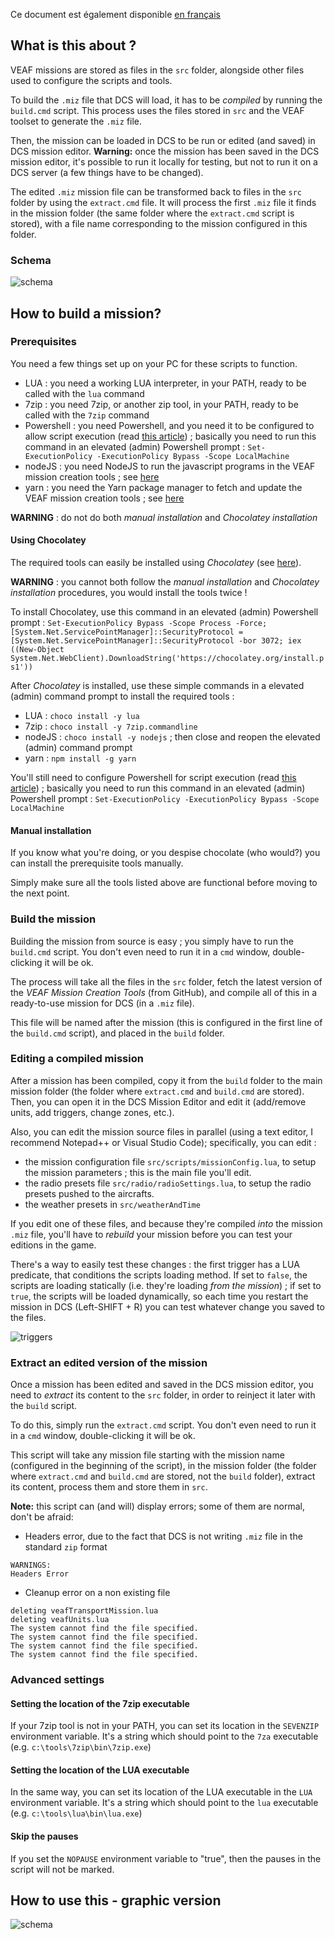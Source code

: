 Ce document est également disponible [en français](readme.fr.md)

## What is this about ?

VEAF missions are stored as files in the `src` folder, alongside other files used to configure the scripts and tools.

To build the `.miz` file that DCS will load, it has to be *compiled* by running the `build.cmd` script. This process uses the files stored in `src` and the VEAF toolset to generate the `.miz` file.

Then, the mission can be loaded in DCS to be run or edited (and saved) in DCS mission editor.
**Warning:** once the mission has been saved in the DCS mission editor, it's possible to run it locally for testing, but not to run it on a DCS server (a few things have to be changed).

The edited `.miz` mission file can be transformed back to files in the `src` folder by using the `extract.cmd` file. It will process the first `.miz` file it finds in the mission folder (the same folder where the `extract.cmd` script is stored), with a file name corresponding to the mission configured in this folder.

### Schema

![schema](https://github.com/VEAF/VEAF-mission-directory-template/raw/master/docs/build_cycle.jpg)

## How to build a mission?

### Prerequisites

You need a few things set up on your PC for these scripts to function.

- LUA : you need a working LUA interpreter, in your PATH, ready to be called with the `lua` command
- 7zip : you need 7zip, or another zip tool, in your PATH, ready to be called with the `7zip` command
- Powershell : you need Powershell, and you need it to be configured to allow script execution (read [this article](https://docs.microsoft.com/en-us/powershell/module/microsoft.powershell.security/set-executionpolicy?view=powershell-7.1)) ; basically you need to run this command in an elevated (admin) Powershell prompt : `Set-ExecutionPolicy -ExecutionPolicy Bypass -Scope LocalMachine`
- nodeJS : you need NodeJS to run the javascript programs in the VEAF mission creation tools ; see [here](https://nodejs.org/en/)
- yarn : you need the Yarn package manager to fetch and update the VEAF mission creation tools ; see [here](https://yarnpkg.com/)

**WARNING** : do not do both *manual installation* and *Chocolatey installation*

#### Using Chocolatey

The required tools can easily be installed using *Chocolatey* (see [here](https://chocolatey.org/)).

**WARNING** : you cannot both follow the *manual installation* and *Chocolatey installation* procedures, you would install the tools twice !

To install Chocolatey, use this command  in an elevated (admin) Powershell prompt : `Set-ExecutionPolicy Bypass -Scope Process -Force; [System.Net.ServicePointManager]::SecurityProtocol = [System.Net.ServicePointManager]::SecurityProtocol -bor 3072; iex ((New-Object System.Net.WebClient).DownloadString('https://chocolatey.org/install.ps1'))`

After *Chocolatey* is installed, use these simple commands in a elevated (admin) command prompt to install the required tools :

- LUA : `choco install -y lua`
- 7zip : `choco install -y 7zip.commandline`
- nodeJS : `choco install -y nodejs` ; then close and reopen the elevated (admin) command prompt
- yarn : `npm install -g yarn`

You'll still need to configure Powershell for script execution (read [this article](https://docs.microsoft.com/en-us/powershell/module/microsoft.powershell.security/set-executionpolicy?view=powershell-7.1)) ; basically you need to run this command in an elevated (admin) Powershell prompt : `Set-ExecutionPolicy -ExecutionPolicy Bypass -Scope LocalMachine`

#### Manual installation

If you know what you're doing, or you despise chocolate (who would?) you can install the prerequisite tools manually.

Simply make sure all the tools listed above are functional before moving to the next point.

### Build the mission

Building the mission from source is easy ; you simply have to run the `build.cmd` script. You don't even need to run it in a `cmd` window, double-clicking it will be ok.

The process will take all the files in the `src` folder, fetch the latest version of the *VEAF Mission Creation Tools* (from GitHub), and compile all of this in a ready-to-use mission for DCS (in a `.miz` file).

This file will be named after the mission (this is configured in the first line of the `build.cmd` script), and placed in the `build` folder.

### Editing a compiled mission

After a mission has been compiled, copy it from the `build` folder to the main mission folder (the folder where `extract.cmd` and `build.cmd` are stored). Then, you can open it in the DCS Mission Editor and edit it (add/remove units, add triggers, change zones, etc.).

Also, you can edit the mission source files in parallel (using a text editor, I recommend Notepad++ or Visual Studio Code); specifically, you can edit :

- the mission configuration file `src/scripts/missionConfig.lua`, to setup the mission parameters ; this is the main file you'll edit.
- the radio presets file `src/radio/radioSettings.lua`, to setup the radio presets pushed to the aircrafts.
- the weather presets in `src/weatherAndTime`

If you edit one of these files, and because they're compiled *into* the mission `.miz` file, you'll have to *rebuild* your mission before you can test your editions in the game.

There's a way to easily test these changes : the first trigger has a LUA predicate, that conditions the scripts loading method. If set to `false`, the scripts are loading statically (i.e. they're loading *from the mission*) ; if set to `true`, the scripts will be loaded dynamically, so each time you restart the mission in DCS (Left-SHIFT + R) you can test whatever change you saved to the files.

![triggers](https://user-images.githubusercontent.com/172286/109670752-bac72180-7b73-11eb-9d20-cadd84bff1a5.jpg)


### Extract an edited version of the mission

Once a mission has been edited and saved in the DCS mission editor, you need to *extract* its content to the `src` folder, in order to reinject it later with the `build` script.

To do this, simply run the `extract.cmd` script. You don't even need to run it in a `cmd` window, double-clicking it will be ok.

This script will take any mission file starting with the mission name (configured in the beginning of the script), in the mission folder (the folder where `extract.cmd` and `build.cmd` are stored, not the `build` folder), extract its content, process them and store them in `src`.

**Note:** this script can (and will) display errors; some of them are normal, don't be afraid:

- Headers error, due to the fact that DCS is not writing `.miz` file in the standard `zip` format

```
WARNINGS:
Headers Error
```

- Cleanup error on a non existing file

```
deleting veafTransportMission.lua
deleting veafUnits.lua
The system cannot find the file specified.
The system cannot find the file specified.
The system cannot find the file specified.
The system cannot find the file specified.
```

### Advanced settings

#### Setting the location of the 7zip executable

If your 7zip tool is not in your PATH, you can set its location in the `SEVENZIP` environment variable. It's a string which should point to the `7za` executable (e.g. `c:\tools\7zip\bin\7zip.exe`)

#### Setting the location of the LUA executable

In the same way, you can set its location of the LUA executable in the `LUA` environment variable. It's a string which should point to the `lua` executable (e.g. `c:\tools\lua\bin\lua.exe`)

#### Skip the pauses

If you set the `NOPAUSE` environment variable to "true", then the pauses in the script will not be marked.

## How to use this - graphic version

![schema](https://github.com/VEAF/VEAF-mission-directory-template/raw/master/docs/build_cycle.jpg)


